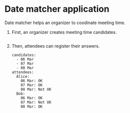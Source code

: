 # Date matcher application

Date matcher helps an organizer to coodinate meeting time.

1. First, an organizer creates meeting time candidates.

   ```datematcher
   ```

1. Then, attendees can register their answers.

   ```datematcher
   candidates:
     - 06 Mar
     - 07 Mar
     - 08 Mar
   attendees:
     Alice:
       06 Mar: OK
       07 Mar: OK
       08 Mar: Not OK
     Bob:
       06 Mar: OK
       07 Mar: Not OK
       08 Mar: OK
   ```
